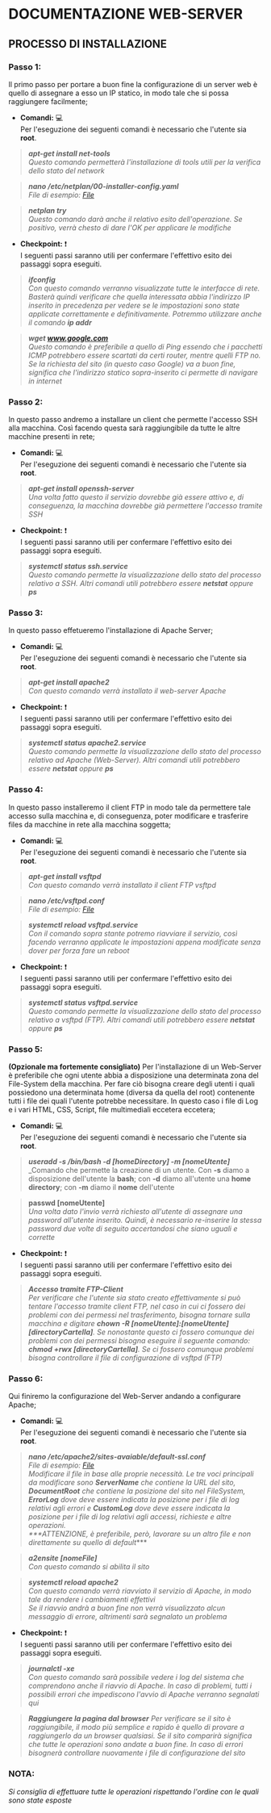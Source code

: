 # DOCUMENTAZIONE WEB-SERVER

## PROCESSO DI INSTALLAZIONE


### **Passo 1:**
Il primo passo per portare a buon fine la configurazione di un server web è quello di assegnare a esso un IP statico, in modo tale che si possa raggiungere facilmente;

- **Comandi:** :computer: <br>
Per l'eseguzione dei seguenti comandi è necessario che l'utente sia **root**.

> ***apt-get install net-tools*** <br>
_Questo comando permetterà l'installazione di tools utili per la verifica dello stato del network_

> ***nano /etc/netplan/00-installer-config.yaml*** <br>
_File di esempio: [File](https://github.com/Enrypase/WEB-SERVER/blob/main/00-installer-config.yaml)_

> ***netplan try*** <br>
_Questo comando darà anche il relativo esito dell'operazione. Se positivo, verrà chesto di dare l'OK per applicare le modifiche_

- **Checkpoint:** :heavy_exclamation_mark: <br>
I seguenti passi saranno utili per confermare l'effettivo esito dei passaggi sopra eseguiti.

> ***ifconfig*** <br>
_Con questo comando verranno visualizzate tutte le interfacce di rete. Basterà quindi verificare che quella interessata abbia l'indirizzo IP inserito in precedenza per vedere se le impostazioni sono state applicate correttamente e definitivamente. Potremmo utilizzare anche il comando **ip addr**_

> ***wget www.google.com*** <br>
_Questo comando è preferibile a quello di Ping essendo che i pacchetti ICMP potrebbero essere scartati da certi router, mentre quelli FTP no. Se la richiesta del sito (in questo caso Google) va a buon fine, significa che l'indirizzo statico sopra-inserito ci permette di navigare in internet_


### **Passo 2:**
In questo passo andremo a installare un client che permette l'accesso SSH alla macchina. Così facendo questa sarà raggiungibile da tutte le altre macchine presenti in rete;

- **Comandi:** :computer: <br>
Per l'eseguzione dei seguenti comandi è necessario che l'utente sia **root**.

> ***apt-get install openssh-server*** <br>
_Una volta fatto questo il servizio dovrebbe già essere attivo e, di conseguenza, la macchina dovrebbe già permettere l'accesso tramite SSH_

- **Checkpoint:** :heavy_exclamation_mark: <br>
I seguenti passi saranno utili per confermare l'effettivo esito dei passaggi sopra eseguiti.

> ***systemctl status ssh.service*** <br>
_Questo comando permette la visualizzazione dello stato del processo relativo a SSH. Altri comandi utili potrebbero essere ***netstat*** oppure ***ps***_


### **Passo 3:**
In questo passo effetueremo l'installazione di Apache Server;

- **Comandi:** :computer: <br>
Per l'eseguzione dei seguenti comandi è necessario che l'utente sia **root**.

> ***apt-get install apache2*** <br>
_Con questo comando verrà installato il web-server Apache_

- **Checkpoint:** :heavy_exclamation_mark: <br>
I seguenti passi saranno utili per confermare l'effettivo esito dei passaggi sopra eseguiti.

> ***systemctl status apache2.service*** <br>
_Questo comando permette la visualizzazione dello stato del processo relativo ad Apache (Web-Server). Altri comandi utili potrebbero essere ***netstat*** oppure ***ps***_


### **Passo 4:**
In questo passo installeremo il client FTP in modo tale da permettere tale accesso sulla macchina e, di conseguenza, poter modificare e trasferire files da macchine in rete alla macchina soggetta;

- **Comandi:** :computer: <br>
Per l'eseguzione dei seguenti comandi è necessario che l'utente sia **root**.

> ***apt-get install vsftpd*** <br>
_Con questo comando verrà installato il client FTP vsftpd_

> ***nano /etc/vsftpd.conf*** <br>
_File di esempio: [File](https://github.com/Enrypase/WEB-SERVER/blob/main/vsftpd.conf)_

> ***systemctl reload vsftpd.service*** <br>
_Con il comando sopra stante potremo riavviare il servizio, così facendo verranno applicate le impostazioni appena modificate senza dover per forza fare un reboot_

- **Checkpoint:** :heavy_exclamation_mark: <br>
I seguenti passi saranno utili per confermare l'effettivo esito dei passaggi sopra eseguiti.

> ***systemctl status vsftpd.service*** <br>
_Questo comando permette la visualizzazione dello stato del processo relativo a vsftpd (FTP). Altri comandi utili potrebbero essere ***netstat*** oppure ***ps***_


### **Passo 5:**
**(Opzionale ma fortemente consigliato)** Per l'installazione di un Web-Server è preferibile che ogni utente abbia a disposizione una determinata zona del File-System della macchina.
Per fare ciò bisogna creare degli utenti i quali possiedono una determinata home (diversa da quella del root) contenente tutti i file dei quali l'utente potrebbe necessitare. In questo caso i file di Log e i vari HTML, CSS, Script, file multimediali eccetera eccetera;

- **Comandi:** :computer: <br>
Per l'eseguzione dei seguenti comandi è necessario che l'utente sia **root**.

> ***useradd -s /bin/bash -d [homeDirectory] -m [nomeUtente]*** <br>
_Comando che permette la creazione di un utente. Con **-s** diamo a disposizione dell'utente la **bash**; con **-d** diamo all'utente una **home directory**; con **-m** diamo il **nome** dell'utente

> **passwd [nomeUtente]** <br>
_Una volta  dato l'invio verrà richiesto all'utente di assegnare una password all'utente inserito. Quindi, è necessario re-inserire la stessa password due volte di seguito accertandosi che siano uguali e corrette_

- **Checkpoint:** :heavy_exclamation_mark: <br>
I seguenti passi saranno utili per confermare l'effettivo esito dei passaggi sopra eseguiti.

> ***Accesso tramite FTP-Client*** <br>
_Per verificare che l'utente sia stato creato effettivamente si può tentare l'accesso tramite client FTP, nel caso in cui ci fossero dei problemi con dei permessi nel trasferimento, bisogna tornare sulla macchina e digitare ***chown -R [nomeUtente]:[nomeUtente] [directoryCartella]***.
Se nonostante questo ci fossero comunque dei problemi con dei permessi bisogna eseguire il seguente comando: ***chmod +rwx [directoryCartella]***.
Se ci fossero comunque problemi bisogna controllare il file di configurazione di vsftpd (FTP)_


### **Passo 6:**
Qui finiremo la configurazione del Web-Server andando a configurare Apache;

- **Comandi:** :computer: <br>
Per l'eseguzione dei seguenti comandi è necessario che l'utente sia **root**.

> ***nano /etc/apache2/sites-avaiable/default-ssl.conf*** <br>
_File di esempio: [File](https://github.com/Enrypase/WEB-SERVER/blob/main/000-default.conf) <br>
Modificare il file in base alle proprie necessità. Le tre voci principali da modificare sono ***ServerName*** che contiene la URL del sito, ***DocumentRoot*** che contiene la posizione del sito nel FileSystem, ***ErrorLog*** dove deve essere indicata la posizione per i file di log relativi agli errori e ***CustomLog*** dove deve essere indicata la posizione per i file di log relativi agli accessi, richieste e altre operazioni. <br>
***ATTENZIONE, è preferibile, però, lavorare su un altro file e non direttamente su quello di default_***

> ***a2ensite [nomeFile]*** <br>
_Con questo comando si abilita il sito_

> ***systemctl reload apache2*** <br>
_Con questo comando verrà riavviato il servizio di Apache, in modo tale da rendere i cambiamenti effettivi <br>
Se il riavvio andrà a buon fine non verrà visualizzato alcun messaggio di errore, altrimenti sarà segnalato un problema_

- **Checkpoint:** :heavy_exclamation_mark: <br>
I seguenti passi saranno utili per confermare l'effettivo esito dei passaggi sopra eseguiti.

> ***journalctl -xe*** <br>
_Con questo comando sarà possibile vedere i log del sistema che comprendono anche il riavvio di Apache. In caso di problemi, tutti i possibili errori che impediscono l'avvio di Apache verranno segnalati qui_

> ***Raggiungere la pagina dal browser***
_Per verificare se il sito è raggiungibile, il modo più semplice e rapido è quello di provare a raggiungerlo da un browser qualsiasi. Se il sito comparirà significa che tutte le operazioni sono andate a buon fine. In caso di errori bisognerà controllare nuovamente i file di configurazione del sito_


### NOTA: <br>
*Si consiglia di effettuare tutte le operazioni rispettando l'ordine con le quali sono state esposte* <br>
